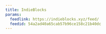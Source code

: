 ```yaml
---
title: IndieBlocks
params:
  feedlink: https://indieblocks.xyz/feed/
  feedid: 54a2ad40a65cab57b96ce158c21b40dc
---
```

